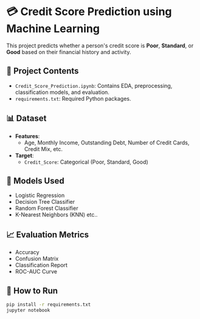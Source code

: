 # 💳 Credit Score Prediction using Machine Learning

This project predicts whether a person's credit score is **Poor**, **Standard**, or **Good** based on their financial history and activity.

## 📁 Project Contents

- `Credit_Score_Prediction.ipynb`: Contains EDA, preprocessing, classification models, and evaluation.
- `requirements.txt`: Required Python packages.

## 📊 Dataset

- **Features**:
  - Age, Monthly Income, Outstanding Debt, Number of Credit Cards, Credit Mix, etc.
- **Target**:
  - `Credit_Score`: Categorical (Poor, Standard, Good)

## 🧠 Models Used

- Logistic Regression
- Decision Tree Classifier
- Random Forest Classifier
- K-Nearest Neighbors (KNN) etc..

## 📈 Evaluation Metrics

- Accuracy
- Confusion Matrix
- Classification Report
- ROC-AUC Curve

## 🚀 How to Run

```bash
pip install -r requirements.txt
jupyter notebook
